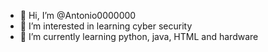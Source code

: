 - 👋 Hi, I’m @Antonio0000000
- 👀 I’m interested in learning cyber security
- 🌱 I’m currently learning python, java, HTML and hardware

<!---
Antonio0000000/Antonio0000000 is a ✨ special ✨ repository because its `README.md` (this file) appears on your GitHub profile.
You can click the Preview link to take a look at your changes.
--->
